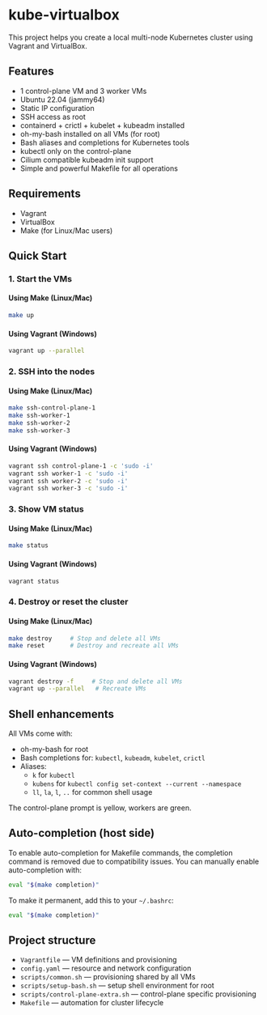 # kube-virtualbox

This project helps you create a local multi-node Kubernetes cluster using Vagrant and VirtualBox.

## Features

- 1 control-plane VM and 3 worker VMs
- Ubuntu 22.04 (jammy64)
- Static IP configuration
- SSH access as root
- containerd + crictl + kubelet + kubeadm installed
- oh-my-bash installed on all VMs (for root)
- Bash aliases and completions for Kubernetes tools
- kubectl only on the control-plane
- Cilium compatible kubeadm init support
- Simple and powerful Makefile for all operations

## Requirements

- Vagrant
- VirtualBox
- Make (for Linux/Mac users)

## Quick Start

### 1. Start the VMs

#### Using Make (Linux/Mac)
```bash
make up
```

#### Using Vagrant (Windows)
```bash
vagrant up --parallel
```

### 2. SSH into the nodes

#### Using Make (Linux/Mac)
```bash
make ssh-control-plane-1
make ssh-worker-1
make ssh-worker-2
make ssh-worker-3
```

#### Using Vagrant (Windows)
```bash
vagrant ssh control-plane-1 -c 'sudo -i'
vagrant ssh worker-1 -c 'sudo -i'
vagrant ssh worker-2 -c 'sudo -i'
vagrant ssh worker-3 -c 'sudo -i'
```

### 3. Show VM status

#### Using Make (Linux/Mac)
```bash
make status
```

#### Using Vagrant (Windows)
```bash
vagrant status
```

### 4. Destroy or reset the cluster

#### Using Make (Linux/Mac)
```bash
make destroy     # Stop and delete all VMs
make reset       # Destroy and recreate all VMs
```

#### Using Vagrant (Windows)
```bash
vagrant destroy -f     # Stop and delete all VMs
vagrant up --parallel   # Recreate VMs
```

## Shell enhancements

All VMs come with:
- oh-my-bash for root
- Bash completions for: `kubectl`, `kubeadm`, `kubelet`, `crictl`
- Aliases:
  - `k` for `kubectl`
  - `kubens` for `kubectl config set-context --current --namespace`
  - `ll`, `la`, `l`, `..` for common shell usage

The control-plane prompt is yellow, workers are green.

## Auto-completion (host side)

To enable auto-completion for Makefile commands, the completion command is removed due to compatibility issues.
You can manually enable auto-completion with:
```bash
eval "$(make completion)"
```
To make it permanent, add this to your `~/.bashrc`:
```bash
eval "$(make completion)"
```

## Project structure

- `Vagrantfile` — VM definitions and provisioning
- `config.yaml` — resource and network configuration
- `scripts/common.sh` — provisioning shared by all VMs
- `scripts/setup-bash.sh` — setup shell environment for root
- `scripts/control-plane-extra.sh` — control-plane specific provisioning
- `Makefile` — automation for cluster lifecycle